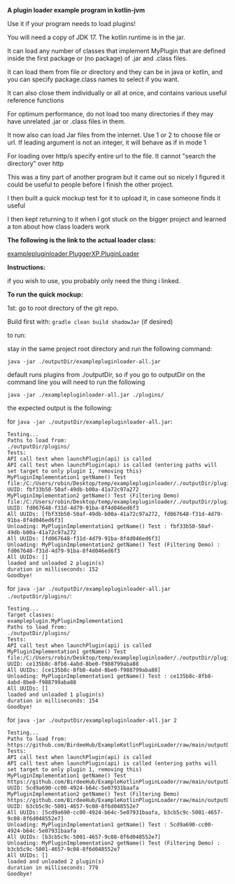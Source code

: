 **A plugin loader example program in kotlin-jvm**

Use it if your program needs to load plugins!

You will need a copy of JDK 17. The kotlin runtime is in the jar.

It can load any number of classes that implement MyPlugin that are defined inside the first package or (no package) of .jar and .class files.

It can load them from file or directory and they can be in java or kotlin, and you can specify package.class names to select if you want.

It can also close them individually or all at once, and contains various useful reference functions

For optimum performance, do not load too many directories if they may have unrelated .jar or .class files in them.

It now also can load Jar files from the internet. Use 1 or 2 to choose file or url. If leading argument is not an integer, it will behave as if in mode 1

For loading over http/s specify entire url to the file. It cannot "search the directory" over http

This was a tiny part of another program but it came out so nicely I figured it could be useful to people before I finish the other project.

I then built a quick mockup test for it to upload it, in case someone finds it useful

I then kept returning to it when I got stuck on the bigger project and learned a ton about how class loaders work

**The following is the link to the actual loader class:**

[examplepluginloader.PluggerXP.PluginLoader](examplepluginloader/src/main/kotlin/examplepluginloader/PluggerXP/PluginLoader.kt)

**Instructions:**

if you wish to use, you probably only need the thing i linked.

**To run the quick mockup:**

1st: go to root directory of the git repo.

Build first with: ```gradle clean build shadowJar``` (if desired)

to run:

stay in the same project root directory and run the following command:

```java -jar ./outputDir/examplepluginloader-all.jar```

default runs plugins from ./outputDir, so if you go to outputDir on the command line you will need to run the following

```java -jar ./examplepluginloader-all.jar ./plugins/```

the expected output is the following:

for ```java -jar ./outputDir/examplepluginloader-all.jar```:
```
Testing...
Paths to load from:
./outputDir/plugins/
Tests:
API call test when launchPlugin(api) is called
API call test when launchPlugin(api) is called (entering paths will set target to only plugin 1, removing this)
MyPluginImplementation1 getName() Test
file:/C:/Users/robin/Desktop/temp/examplepluginloader/./outputDir/plugins/exampleplugin.jar
UUID: fbf33b50-50af-49db-b00a-41a72c97a272
MyPluginImplementation2 getName() Test (Filtering Demo)
file:/C:/Users/robin/Desktop/temp/examplepluginloader/./outputDir/plugins/exampleplugin.jar
UUID: fd067648-f31d-4d79-91ba-8f4d046ed6f3
All UUIDs: [fbf33b50-50af-49db-b00a-41a72c97a272, fd067648-f31d-4d79-91ba-8f4d046ed6f3]
Unloading: MyPluginImplementation1 getName() Test : fbf33b50-50af-49db-b00a-41a72c97a272
All UUIDs: [fd067648-f31d-4d79-91ba-8f4d046ed6f3]
Unloading: MyPluginImplementation2 getName() Test (Filtering Demo) : fd067648-f31d-4d79-91ba-8f4d046ed6f3
All UUIDs: []
loaded and unloaded 2 plugin(s)
duration in milliseconds: 152
Goodbye!
```

for ```java -jar ./outputDir/examplepluginloader-all.jar ./outputDir/plugins/```:
```
Testing...
Target classes:
exampleplugin.MyPluginImplementation1
Paths to load from:
./outputDir/plugins/
Tests:
API call test when launchPlugin(api) is called
MyPluginImplementation1 getName() Test
file:/C:/Users/robin/Desktop/temp/examplepluginloader/./outputDir/plugins/exampleplugin.jar
UUID: ce135b8c-8fb8-4abd-8be0-f988799aba88
All UUIDs: [ce135b8c-8fb8-4abd-8be0-f988799aba88]
Unloading: MyPluginImplementation1 getName() Test : ce135b8c-8fb8-4abd-8be0-f988799aba88
All UUIDs: []
loaded and unloaded 1 plugin(s)
duration in milliseconds: 154
Goodbye!
```

for ```java -jar ./outputDir/examplepluginloader-all.jar 2```
```
Testing...
Paths to load from:
https://github.com/BirdeeHub/ExampleKotlinPluginLoader/raw/main/outputDir/plugins/exampleplugin.jar
Tests:
API call test when launchPlugin(api) is called
API call test when launchPlugin(api) is called (entering paths will set target to only plugin 1, removing this)
MyPluginImplementation1 getName() Test
https://github.com/BirdeeHub/ExampleKotlinPluginLoader/raw/main/outputDir/plugins/exampleplugin.jar
UUID: 5cd9a690-cc00-4924-b64c-5e07931baafa
MyPluginImplementation2 getName() Test (Filtering Demo)
https://github.com/BirdeeHub/ExampleKotlinPluginLoader/raw/main/outputDir/plugins/exampleplugin.jar
UUID: b3cb5c9c-5001-4657-9c08-8f6d048552e7
All UUIDs: [5cd9a690-cc00-4924-b64c-5e07931baafa, b3cb5c9c-5001-4657-9c08-8f6d048552e7]
Unloading: MyPluginImplementation1 getName() Test : 5cd9a690-cc00-4924-b64c-5e07931baafa
All UUIDs: [b3cb5c9c-5001-4657-9c08-8f6d048552e7]
Unloading: MyPluginImplementation2 getName() Test (Filtering Demo) : b3cb5c9c-5001-4657-9c08-8f6d048552e7
All UUIDs: []
loaded and unloaded 2 plugin(s)
duration in milliseconds: 779
Goodbye!
```